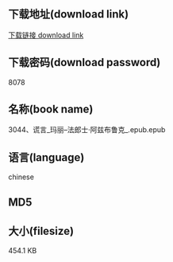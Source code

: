 ## 下载地址(download link)
[下载链接 download link](https://voluble-croquembouche-d321dc.netlify.app/?s=3044%E3%80%81%E8%B0%8E%E8%A8%80_%E7%8E%9B%E4%B8%BD%E2%80%93%E6%B3%95%E9%83%8E%E5%A3%AB%C2%B7%E9%98%BF%E5%85%B9%E5%B8%83%E9%B2%81%E5%85%8B_.epub)

## 下载密码(download password)
8078

## 名称(book name)
3044、谎言_玛丽–法郎士·阿兹布鲁克_.epub.epub

## 语言(language)
chinese

## MD5


## 大小(filesize)
454.1 KB
